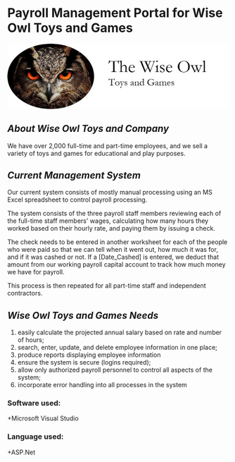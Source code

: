 # Payroll Management Portal for Wise Owl Toys and Games 
![Wise Owl Toys and Games Logo](https://github.com/cnb028/ManagementPortal/blob/master/wwwroot/images/logo.jpg?raw=true)
## *About Wise Owl Toys and Company* 
<p> We have over 2,000 full-time and part-time employees, and we sell a variety of toys and games for educational and play purposes. </p>

## *Current Management System*
<p>Our current system consists of mostly manual processing using an MS Excel spreadsheet to control payroll processing.<p>
<p>The system consists of the three payroll staff members reviewing each of the full-time staff members' wages, calculating how many hours they worked based on their hourly rate, and paying them by issuing a check.</p>
<p>The check needs to be entered in another worksheet for each of the people who were paid so that we can tell when it went out, how much it was for, and if it was cashed or not. If a [Date_Cashed] is entered, we deduct that amount from our working payroll capital account to track how much money we have for payroll.</p>
<p>This process is then repeated for all part-time staff and independent contractors.</p>

## *Wise Owl Toys and Games Needs*
1. easily calculate the projected annual salary based on rate and number of hours;
2. search, enter, update, and delete employee information in one place;
3. produce reports displaying employee information
4. ensure the system is secure (logins required);
5. allow only authorized payroll personnel to control all aspects of the system;
6. incorporate error handling into all processes in the system

### Software used:
+Microsoft Visual Studio

### Language used:
+ASP.Net
